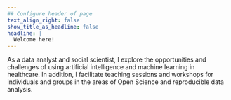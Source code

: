 ```yaml
---
## Configure header of page
text_align_right: false
show_title_as_headline: false
headline: |
  Welcome here!
---
```


<!-- this is a subheadline -->
As a data analyst and social scientist, I explore the opportunities and challenges of using artificial intelligence and machine learning in healthcare. In addition, I facilitate teaching sessions and workshops for individuals and groups in the areas of Open Science and reproducible data analysis.


